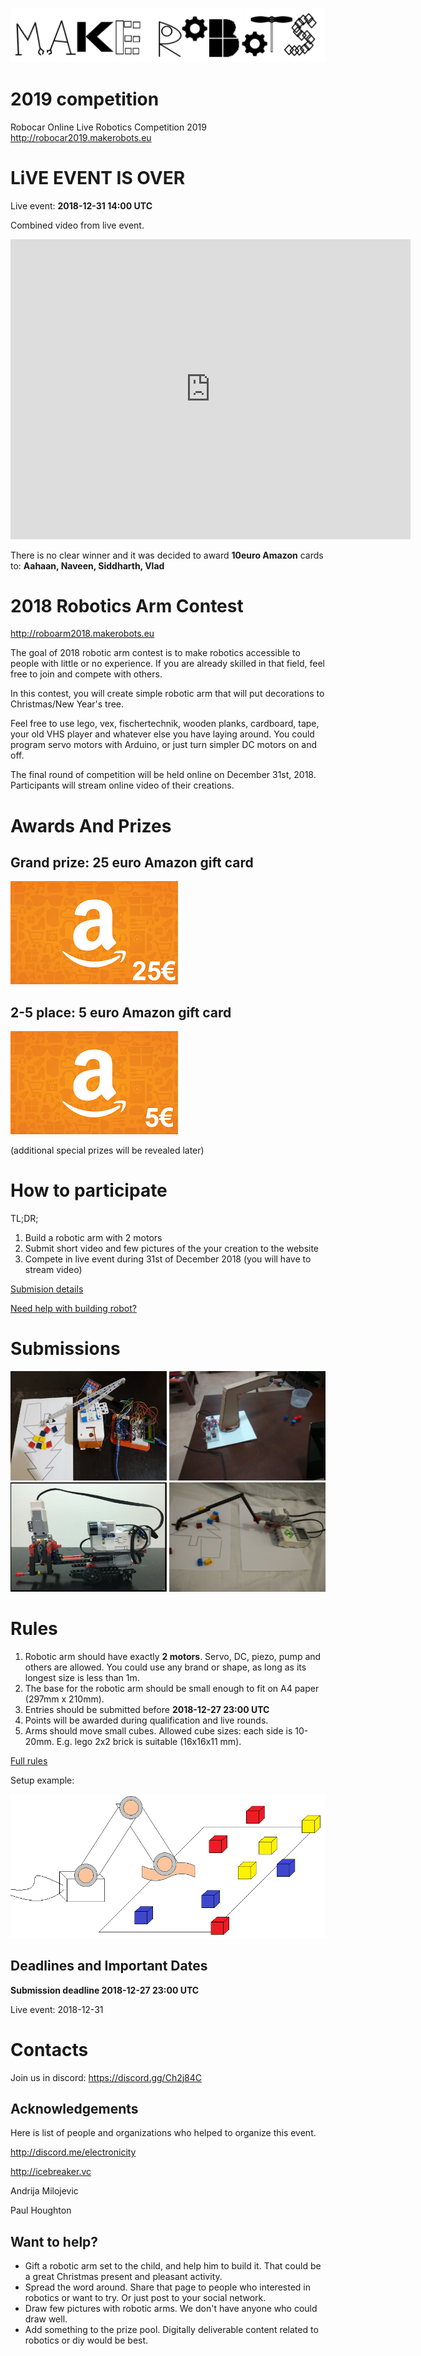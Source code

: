 
![makerobots.eu](/imgs/logo.png)

# 2019 competition

Robocar Online Live Robotics Competition 2019 <http://robocar2019.makerobots.eu>

# LiVE EVENT IS OVER

Live event: **2018-12-31 14:00 UTC**

Combined video from live event.

<iframe width="640" height="480" src="http://www.youtube.com/embed/Z2Qrc3Hp4GY" frameborder="0" allowfullscreen></iframe>

There is no clear winner and it was decided to award **10euro Amazon** cards to: **Aahaan, Naveen, Siddharth, Vlad**


# 2018 Robotics Arm Contest

<http://roboarm2018.makerobots.eu>

The goal of 2018 robotic arm contest is to make robotics accessible to people with little or no experience. If you are already skilled in that field, feel free to join and compete with others. 

In this contest, you will create simple robotic arm that will put decorations to Christmas/New Year's tree. 

Feel free to use lego, vex, fischertechnik, wooden planks, cardboard, tape, your old VHS player and whatever else you have laying around. You could program servo motors with Arduino, or just turn simpler DC motors on and off. 

The final round of competition will be held online on December 31st, 2018. Participants will stream online video of their creations.


# Awards And Prizes

## Grand prize: 25 euro Amazon gift card

![/imgs/amazon-25.png](/imgs/amazon-25.png)

## 2-5 place: 5 euro Amazon gift card 

![/imgs/amazon-5.png](/imgs/amazon-5.png)

(additional special prizes will be revealed later)

# How to participate 

TL;DR;
1. Build a robotic arm with 2 motors
2. Submit short video and few pictures of the your creation to the website
3. Compete in live event during 31st of December 2018 (you will have to stream video)

[Submision details](submissions.md)

[Need help with building robot?](help.md)

# Submissions

<a href="/submissions/sub4/sub4"><img src="/submissions/sub4/img2.jpeg" width="250" height="175" /></a>
<a href="/submissions/sub3/sub3"><img src="/submissions/sub3/RA4.jfif" width="250" height="175" /></a>
<a href="/submissions/sub2/sub2"><img src="/submissions/sub2/pic2.png" width="250" height="175" /></a>
<a href="/submissions/sub1/sub1"><img src="/submissions/sub1/pic2.jpg" width="250" height="175" /></a>

# Rules 

1. Robotic arm should have exactly **2 motors**. Servo, DC, piezo, pump and others are allowed. You could use any brand or shape, as long as its longest size is less than 1m.
2. The base for the robotic arm should be small enough to fit on A4 paper (297mm x 210mm).
3. Entries should be submitted before **2018-12-27 23:00 UTC**
4. Points will be awarded during qualification and live rounds.
5. Arms should move small cubes. Allowed cube sizes: each side is 10-20mm. E.g. lego 2x2 brick is suitable (16x16x11 mm).

[Full rules](rules.md)

Setup example:

![setup example](/imgs/setup-example.png)

## Deadlines and Important Dates

**Submission deadline 2018-12-27 23:00 UTC**

Live event: 2018-12-31


# Contacts

Join us in discord: <https://discord.gg/Ch2j84C>

## Acknowledgements

Here is list of people and organizations who helped to organize this event.

<http://discord.me/electronicity>

<http://icebreaker.vc>

Andrija Milojevic

Paul Houghton


## Want to help?

- Gift a robotic arm set to the child, and help him to build it. That could be a great Christmas present and pleasant activity.
- Spread the word around. Share that page to people who interested in robotics or want to try. Or just post to your social network.
- Draw few pictures with robotic arms. We don't have anyone who could draw well. 
- Add something to the prize pool. Digitally deliverable content related to robotics or diy would be best. 




